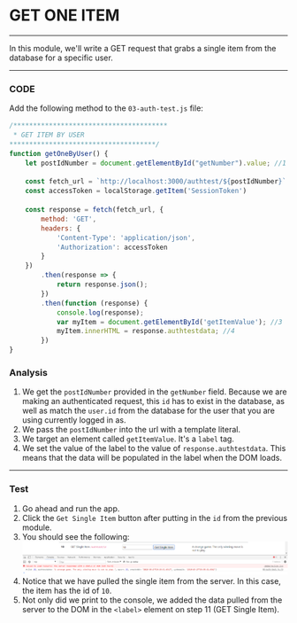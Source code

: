 # GET ONE ITEM
---
In this module, we'll write a GET request that grabs a single item from the database for a specific user.

<hr />

### CODE
Add the following method to the `03-auth-test.js` file:

```js
/***************************************
 * GET ITEM BY USER
*************************************/
function getOneByUser() {
	let postIdNumber = document.getElementById("getNumber").value; //1

	const fetch_url = `http://localhost:3000/authtest/${postIdNumber}` //2
	const accessToken = localStorage.getItem('SessionToken')

	const response = fetch(fetch_url, {
		method: 'GET',
		headers: {
			'Content-Type': 'application/json',
			'Authorization': accessToken
		}
	})
		.then(response => {
			return response.json();
		})
		.then(function (response) {
			console.log(response); 
			var myItem = document.getElementById('getItemValue'); //3
			myItem.innerHTML = response.authtestdata; //4
		})
}
```

### Analysis
1. We get the `postIdNumber` provided in the `getNumber` field. Because we are making an authenticated request, this `id` has to exist in the database,  as well as match the `user.id` from the database for the user that you are using currently logged in as.
2. We pass the `postIdNumber` into the url with a template literal.
3. We target an element called `getItemValue`. It's a `label` tag.
4. We set the value of the label to the value of `response.authtestdata`. This means that the data will be populated in the label when the DOM loads.

<hr>

### Test
1. Go ahead and run the app. 
2. Click the `Get Single Item` button after putting in the `id` from the previous module. 
3. You should see the following:
![screenshot](assets/06-get-single.PNG)
4. Notice that we have pulled the single item from the server. In this case, the item has the id of `10`. 
5. Not only did we print to the console, we added the data pulled from the server to the DOM in the `<label>` element on step 11 (GET Single Item).